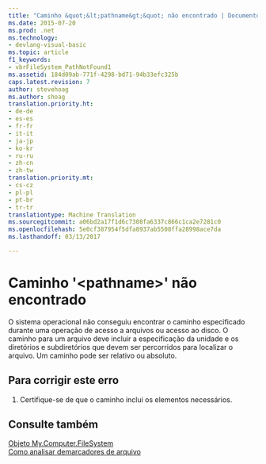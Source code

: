 ```yaml
---
title: "Caminho &quot;&lt;pathname&gt;&quot; não encontrado | Documentos do Microsoft"
ms.date: 2015-07-20
ms.prod: .net
ms.technology:
- devlang-visual-basic
ms.topic: article
f1_keywords:
- vbrFileSystem_PathNotFound1
ms.assetid: 184d09ab-771f-4298-bd71-94b33efc325b
caps.latest.revision: 7
author: stevehoag
ms.author: shoag
translation.priority.ht:
- de-de
- es-es
- fr-fr
- it-it
- ja-jp
- ko-kr
- ru-ru
- zh-cn
- zh-tw
translation.priority.mt:
- cs-cz
- pl-pl
- pt-br
- tr-tr
translationtype: Machine Translation
ms.sourcegitcommit: a06bd2a17f1d6c7308fa6337c866c1ca2e7281c0
ms.openlocfilehash: 5e0cf387954f5dfa8937ab5508ffa28998ace7da
ms.lasthandoff: 03/13/2017

---
```

# <a name="path-39ltpathnamegt39-not-found"></a>Caminho '&lt;pathname&gt;' não encontrado
O sistema operacional não conseguiu encontrar o caminho especificado durante uma operação de acesso a arquivos ou acesso ao disco. O caminho para um arquivo deve incluir a especificação da unidade e os diretórios e subdiretórios que devem ser percorridos para localizar o arquivo. Um caminho pode ser relativo ou absoluto.  
  
## <a name="to-correct-this-error"></a>Para corrigir este erro  
  
1.  Certifique-se de que o caminho inclui os elementos necessários.  
  
## <a name="see-also"></a>Consulte também  
 [Objeto My.Computer.FileSystem](../../visual-basic/language-reference/objects/my-computer-filesystem-object.md)   
 [Como analisar demarcadores de arquivo](../../visual-basic/developing-apps/programming/drives-directories-files/how-to-parse-file-paths.md)
